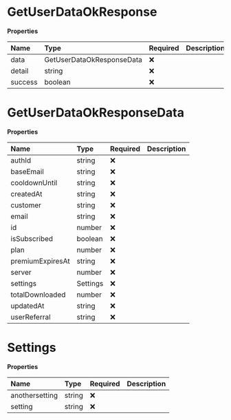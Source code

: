 # GetUserDataOkResponse

**Properties**

| Name    | Type                      | Required | Description |
| :------ | :------------------------ | :------- | :---------- |
| data    | GetUserDataOkResponseData | ❌       |             |
| detail  | string                    | ❌       |             |
| success | boolean                   | ❌       |             |

# GetUserDataOkResponseData

**Properties**

| Name             | Type     | Required | Description |
| :--------------- | :------- | :------- | :---------- |
| authId           | string   | ❌       |             |
| baseEmail        | string   | ❌       |             |
| cooldownUntil    | string   | ❌       |             |
| createdAt        | string   | ❌       |             |
| customer         | string   | ❌       |             |
| email            | string   | ❌       |             |
| id               | number   | ❌       |             |
| isSubscribed     | boolean  | ❌       |             |
| plan             | number   | ❌       |             |
| premiumExpiresAt | string   | ❌       |             |
| server           | number   | ❌       |             |
| settings         | Settings | ❌       |             |
| totalDownloaded  | number   | ❌       |             |
| updatedAt        | string   | ❌       |             |
| userReferral     | string   | ❌       |             |

# Settings

**Properties**

| Name           | Type   | Required | Description |
| :------------- | :----- | :------- | :---------- |
| anothersetting | string | ❌       |             |
| setting        | string | ❌       |             |
